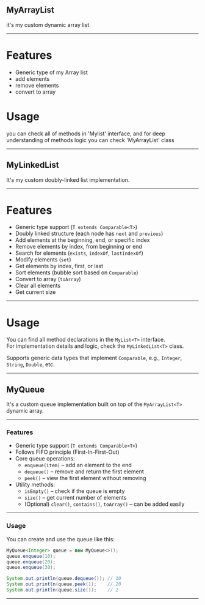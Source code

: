 ## MyArrayList
 
 it's my custom dynamic array list 

---


# Features
- Generic type of my Array list
- add elements
- remove elements
- convert to array

# Usage
you can check all of methods in 'Mylist' interface, and for deep understanding of methods logic you can check 'MyArrayList' class   



---

## MyLinkedList

It's my custom doubly-linked list implementation.

---

# Features
- Generic type support (`T extends Comparable<T>`)
- Doubly linked structure (each node has `next` and `previous`)
- Add elements at the beginning, end, or specific index
- Remove elements by index, from beginning or end
- Search for elements (`exists`, `indexOf`, `lastIndexOf`)
- Modify elements (`set`)
- Get elements by index, first, or last
- Sort elements (bubble sort based on `Comparable`)
- Convert to array (`toArray`)
- Clear all elements
- Get current size

---

# Usage

You can find all method declarations in the `MyList<T>` interface.  
For implementation details and logic, check the `MyLinkedList<T>` class.

Supports generic data types that implement `Comparable`, e.g., `Integer`, `String`, `Double`, etc.

---

## MyQueue

It's a custom queue implementation built on top of the `MyArrayList<T>` dynamic array.

---

### Features

- Generic type support (`T extends Comparable<T>`)
- Follows FIFO principle (First-In-First-Out)
- Core queue operations:
  - `enqueue(item)` – add an element to the end
  - `dequeue()` – remove and return the first element
  - `peek()` – view the first element without removing
- Utility methods:
  - `isEmpty()` – check if the queue is empty
  - `size()` – get current number of elements
  - (Optional) `clear()`, `contains()`, `toArray()` – can be added easily

---

### Usage

You can create and use the queue like this:

```java
MyQueue<Integer> queue = new MyQueue<>();
queue.enqueue(10);
queue.enqueue(20);
queue.enqueue(30);

System.out.println(queue.dequeue()); // 10
System.out.println(queue.peek());    // 20
System.out.println(queue.size());    // 2
```

---

